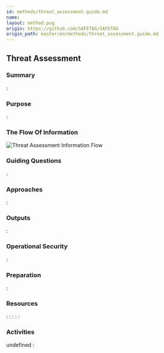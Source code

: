 ```yaml
---
id: methods/threat_assessment.guide.md
name: 
layout: method.pug
origin: https://github.com/SAFETAG/SAFETAG
origin_path: master/en/methods/threat_assessment.guide.md
---
```

## Threat Assessment

### Summary
:[](../methods/threat_assessment/summary.md)
### Purpose
:[](../methods/threat_assessment/purpose.md)
### The Flow Of Information
![Threat Assessment Information Flow](images/info_flows/threat_assessment.svg)

### Guiding Questions
:[](../methods/threat_assessment/guiding_questions.md)
### Approaches
:[](../methods/threat_assessment/approaches.md)
### Outputs
:[](../methods/threat_assessment/output.md)
### Operational Security
:[](../methods/threat_assessment/operational_security.md)
### Preparation
:[](../methods/threat_assessment/preparation.md)



### Resources
<div class="greybox">

:[](../references/threat_activities.md)
:[](../references/threat_assessment.md)
:[](../references/threat_by_focus_area.md)
:[](../references/threat_by_method.md)
:[](../references/threat_by_region.md)
</div>

### Activities

undefined
:[](../references/footnotes.md)
